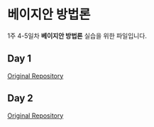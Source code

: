 # 베이지안 방법론

1주 4-5일차 **베이지안 방법론** 실습을 위한 파일입니다.

## Day 1
[Original Repository](https://github.com/silvershine157/Samsung2020BayesLab)

## Day 2
[Original Repository](https://github.com/juho-lee/samsung_AI_expert)

